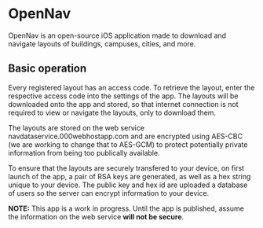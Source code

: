 # OpenNav

OpenNav is an open-source iOS application made to download and navigate layouts of buildings, campuses, cities, and more.

## Basic operation
Every registered layout has an access code. To retrieve the layout, enter the respective access code into the settings of the app. The layouts will be downloaded onto the app and stored, so that internet connection is not required to view or navigate the layouts, only to download them.

The layouts are stored on the web service navdataservice.000webhostapp.com and are encrypted using AES-CBC (we are working to change that to AES-GCM) to protect potentially private information from being too publically available.

To ensure that the layouts are securely transfered to your device, on first launch of the app, a pair of RSA keys are generated, as well as a hex string unique to your device. The public key and hex id are uploaded a database of users so the server can encrypt information to your device.

**NOTE:** This app is a work in progress. Until the app is published, assume the information on the web service **will not be secure**.
